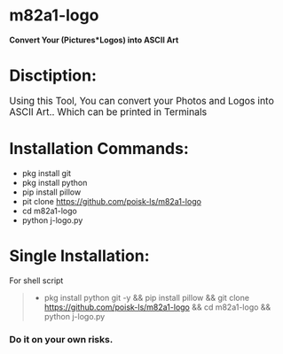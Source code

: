 # m82a1-logo
**Convert Your (Pictures*Logos) into ASCII Art**

# Disctiption:
<big>Using this Tool, You can convert your Photos and Logos into ASCII Art..
Which can be printed in Terminals</big>

# Installation Commands:

- pkg install git
- pkg install python
- pip install pillow
- pit clone https://github.com/poisk-ls/m82a1-logo
- cd m82a1-logo
- python j-logo.py

# Single Installation:
For shell script
> - pkg install python git -y && pip install pillow && git clone https://github.com/poisk-ls/m82a1-logo && cd m82a1-logo && python j-logo.py


### Do it on your own risks.

